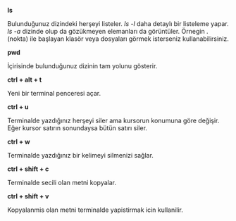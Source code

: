 **ls**

Bulunduğunuz dizindeki herşeyi listeler. *ls -l* daha detaylı bir listeleme yapar. *ls -a* dizinde olup da gözükmeyen elemanları da görüntüler. Örnegin . (nokta) ile başlayan klasör veya dosyaları görmek isterseniz kullanabilirsiniz.

**pwd**

İçirisinde bulunduğunuz dizinin tam yolunu gösterir.


**ctrl + alt + t**

Yeni bir terminal penceresi açar.

**ctrl + u**

Terminalde yazdığınız herşeyi siler ama kursorun konumuna göre değişir. Eğer kursor satırın sonundaysa bütün satırı siler.

**ctrl + w**

Terminalde yazdığınız bir kelimeyi silmenizi sağlar.

**ctrl + shift + c**

Terminalde secili olan metni kopyalar.

**ctrl + shift + v**

Kopyalanmis olan metni terminalde yapistirmak icin kullanilir.
